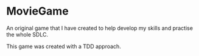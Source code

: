 # MovieGame
An original game that I have created to help develop my skills and practise the whole SDLC.

This game was created with a TDD approach.

